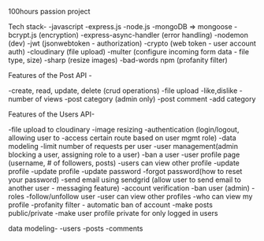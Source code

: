 100hours passion project

Tech stack-
-javascript
-express.js
-node.js
-mongoDB => mongoose
-bcrypt.js (encryption)
-express-async-handler (error handling)
-nodemon (dev)
-jwt (jsonwebtoken - authorization)
-crypto (web token  - user account auth)
-cloudinary (file upload)
-multer (configure incoming form data - file type, size)
-sharp (resize images)
-bad-words npm (profanity filter)

Features of the Post API -

-create, read, update, delete (crud operations)
-file upload
-like,dislike
-number of views
-post category (admin only)
-post comment 
-add category

Features of the Users API-

-file upload to cloudinary
-image resizing
-authentication (login/logout, allowing user to -access certain route based on user mgmt role)
-data modeling
-limit number of requests per user
-user management(admin blocking a user, assigning role to a user)
-ban a user
-user profile page (username, # of followers, posts)
-users can view other profile
-update profile
-update profile
-update password
-forgot password(how to reset your password)
-send email using sendgrid (allow user to send email to another user - messaging feature)
-account verification
-ban user (admin)
-roles
-follow/unfollow user
-user can view other profiles
-who can view my profile
-profanity filter - automatic ban of account
-make posts public/private
-make user profile private for only logged in users


data modeling- 
-users
-posts
-comments
